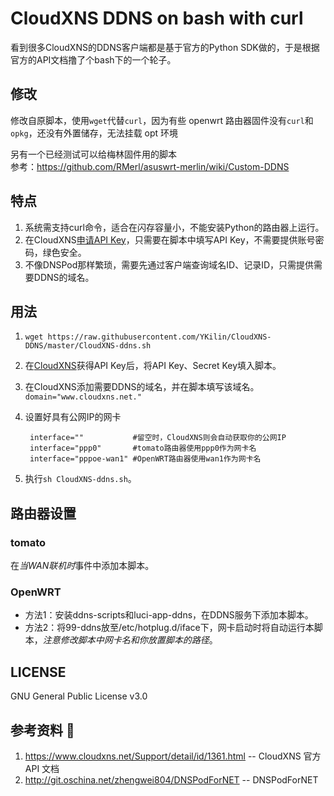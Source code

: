 # CloudXNS DDNS on bash with curl
看到很多CloudXNS的DDNS客户端都是基于官方的Python SDK做的，于是根据官方的API文档撸了个bash下的一个轮子。

## 修改
修改自原脚本，使用`wget`代替`curl`，因为有些 openwrt 路由器固件没有`curl`和`opkg`，还没有外置储存，无法挂载 opt 环境

另有一个已经测试可以给梅林固件用的脚本  
参考：https://github.com/RMerl/asuswrt-merlin/wiki/Custom-DDNS

## 特点
1. 系统需支持curl命令，适合在闪存容量小，不能安装Python的路由器上运行。
2. 在CloudXNS[申请API Key](https://www.cloudxns.net/AccountManage/apimanage.html)，只需要在脚本中填写API Key，不需要提供账号密码，绿色安全。
3. 不像DNSPod那样繁琐，需要先通过客户端查询域名ID、记录ID，只需提供需要DDNS的域名。

## 用法
1. `wget https://raw.githubusercontent.com/YKilin/CloudXNS-DDNS/master/CloudXNS-ddns.sh`
2. 在[CloudXNS](https://www.cloudxns.net/AccountManage/apimanage.html)获得API Key后，将API Key、Secret Key填入脚本。
3. 在CloudXNS添加需要DDNS的域名，并在脚本填写该域名。  
`domain="www.cloudxns.net."`
4. 设置好具有公网IP的网卡  

		interface=""           #留空时，CloudXNS则会自动获取你的公网IP  
		interface="ppp0"       #tomato路由器使用ppp0作为网卡名  
		interface="pppoe-wan1" #OpenWRT路由器使用wan1作为网卡名

5. 执行`sh CloudXNS-ddns.sh`。

## 路由器设置
### tomato
在*当WAN联机时*事件中添加本脚本。  
### OpenWRT
* 方法1：安装ddns-scripts和luci-app-ddns，在DDNS服务下添加本脚本。
* 方法2：将99-ddns放至/etc/hotplug.d/iface下，网卡启动时将自动运行本脚本，*注意修改脚本中网卡名和你放置脚本的路径*。

## LICENSE
GNU General Public License v3.0

## 参考资料 :paperclip:
1. https://www.cloudxns.net/Support/detail/id/1361.html -- CloudXNS 官方 API 文档
2. http://git.oschina.net/zhengwei804/DNSPodForNET -- DNSPodForNET
